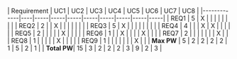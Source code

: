 | Requirement | UC1 | UC2 | UC3 | UC4 | UC5 | UC6 | UC7 | UC8 |
|-------------|----|-----|-----|-----|-----|-----|-----|-----|-----|
| REQ1        | 5  | X   |     |     |     |     |     |     |     |
| REQ2        | 2  |     | X   |     |     |     |     |     |     |
| REQ3        | 5  | X   |     |     |     |     |     |     |     |
| REQ4        | 4  |     |     | X   | X   |     |     |     |     |
| REQ5        | 2  |     |     |     |     | X   |     |     |     |
| REQ6        | 1  |     | X   |     |     |     | X   |     |     |
| REQ7        | 2  |     |     |     |     |     |     | X   |     |
| REQ8        | 1  |     |     |     |     | X   |     |     |     |
| REQ9        | 1  |     |     |     |     |     |     | X   |     |
| **Max PW**  | 5  | 2   | 2   | 2   | 2   | 1   | 5   | 2   | 1   |
| **Total PW**| 15 | 3   | 2   | 2   | 2   | 3   | 9   | 2   | 3   |
